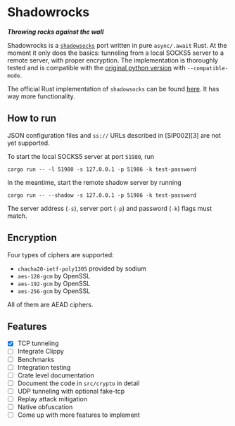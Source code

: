 Shadowrocks
===========
***Throwing rocks against the wall***

Shadowrocks is a [`shadowsocks`](http://shadowsocks.org) port written in pure `async/.await` Rust.
At the moment it only does the basics: tunneling from a local SOCKS5 server to a remote server, with
proper encryption. The implementation is thoroughly tested and is compatible with the [original
python version][1] with `--compatible-mode`.

The official Rust implementation of `shadowsocks` can be found [here][2]. It has way more
functionality.

How to run
----------
JSON configuration files and `ss://` URLs described in [SIP002][3] are not yet supported.

To start the local SOCKS5 server at port `51980`, run
```shell script
cargo run -- -l 51980 -s 127.0.0.1 -p 51986 -k test-password
```

In the meantime, start the remote shadow server by running
```shell script
cargo run -- --shadow -s 127.0.0.1 -p 51986 -k test-password
```
The server address (`-s`), server port (`-p`) and password (`-k`) flags must match.

Encryption
----------
Four types of ciphers are supported:

* `chacha20-ietf-poly1305` provided by sodium
* `aes-128-gcm` by OpenSSL
* `aes-192-gcm` by OpenSSL
* `aes-256-gcm` by OpenSSL

All of them are AEAD ciphers.

Features
---------------
- [x] TCP tunneling
- [ ] Integrate Clippy
- [ ] Benchmarks
- [ ] Integration testing
- [ ] Crate level documentation
- [ ] Document the code in `src/crypto` in detail
- [ ] UDP tunneling with optional fake-tcp
- [ ] Replay attack mitigation
- [ ] Native obfuscation
- [ ] Come up with more features to implement

[1]: https://github.com/shadowsocks/shadowsocks "shadowsocks"
[1]: https://github.com/shadowsocks/shadowsocks-rust "shadowsocks-rust"
[2]: https://github.com/shadowsocks/shadowsocks-org/issues/27 "SIP002"

